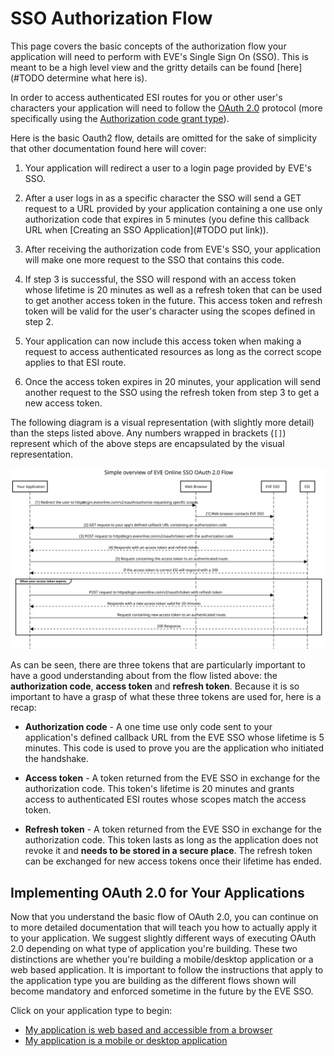 # SSO Authorization Flow

This page covers the basic concepts of the authorization flow your application will need to perform with EVE's Single Sign On (SSO). This is meant to be a high level view and the gritty details can be found [here](#TODO determine what here is).

In order to access authenticated ESI routes for you or other user's characters your application will need to follow the [OAuth 2.0](https://oauth.net/2/) protocol (more specifically using the [Authorization code grant type](https://oauth.net/2/grant-types/authorization-code/)).


Here is the basic Oauth2 flow, details are omitted for the sake of simplicity that other documentation found here will cover:

1. Your application will redirect a user to a login page provided by EVE's SSO.

2. After a user logs in as a specific character the SSO will send a GET request to a URL provided by your application containing a one use only authorization code that expires in 5 minutes (you define this callback URL when [Creating an SSO Application](#TODO put link)).

3. After receiving the authorization code from EVE's SSO, your application will make one more request to the SSO that contains this code.

4. If step 3 is successful, the SSO will respond with an access token whose lifetime is 20 minutes as well as a refresh token that can be used to get another access token in the future. This access token and refresh token will be valid for the user's character using the scopes defined in step 2.

5. Your application can now include this access token when making a request to access authenticated resources as long as the correct scope applies to that ESI route.

6. Once the access token expires in 20 minutes, your application will send another request to the SSO using the refresh token from step 3 to get a new access token.

The following diagram is a visual representation (with slightly more detail) than the steps listed above. Any numbers wrapped in brackets (`[]`) represent which of the above steps are encapsulated by the visual representation.

![Simplified OAuth2 Flow](img/simple_flow.svg)

As can be seen, there are three tokens that are particularly important to have a good understanding about from the flow listed above: the **authorization code**, **access token** and **refresh token**. Because it is so important to have a grasp of what these three tokens are used for, here is a recap:

* **Authorization code** - A one time use only code sent to your application's defined callback URL from the EVE SSO whose lifetime is 5 minutes. This code is used to prove you are the application who initiated the handshake.

* **Access token** - A token returned from the EVE SSO in exchange for the authorization code. This token's lifetime is 20 minutes and grants access to authenticated ESI routes whose scopes match the access token.

* **Refresh token** - A token returned from the EVE SSO in exchange for the authorization code. This token lasts as long as the application does not revoke it and **needs to be stored in a secure place**. The refresh token can be exchanged for new access tokens once their lifetime has ended.

## Implementing OAuth 2.0 for Your Applications

Now that you understand the basic flow of OAuth 2.0, you can continue on to more detailed documentation that will teach you how to actually apply it to your application. We suggest slightly different ways of executing OAuth 2.0 depending on what type of application you're building. These two distinctions are whether you're building a mobile/desktop application or a web based application. It is important to follow the instructions that apply to the application type you are building as the different flows shown will become mandatory and enforced sometime in the future by the EVE SSO.

Click on your application type to begin:

* [My application is web based and accessible from a browser](web_based_sso_flow.md)
* [My application is a mobile or desktop application](native_sso_flow.md)
